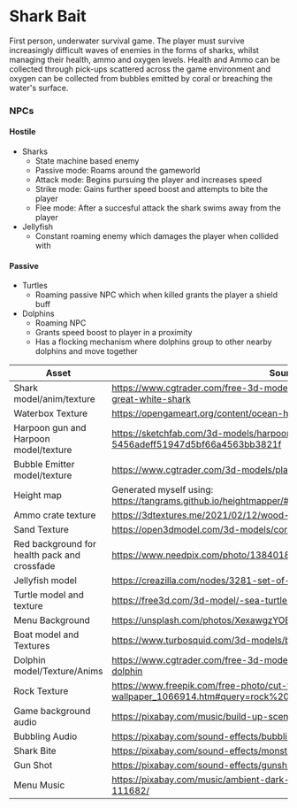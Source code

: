 # Shark Bait
First person, underwater survival game.
The player must survive increasingly difficult waves of enemies in the forms of sharks, whilst managing their health, ammo and oxygen levels.
Health and Ammo can be collected through pick-ups scattered across the game environment and oxygen can be collected from bubbles emitted by coral or breaching the water's surface.
### NPCs
#### Hostile
- Sharks
  - State machine based enemy
  - Passive mode: Roams around the gameworld
  - Attack mode: Begins pursuing the player and increases speed
  - Strike mode: Gains further speed boost and attempts to bite the player
  - Flee mode: After a succesful attack the shark swims away from the player
- Jellyfish
  - Constant roaming enemy which damages the player when collided with
#### Passive
- Turtles
  - Roaming passive NPC which when killed grants the player a shield buff
- Dolphins
  - Roaming NPC
  - Grants speed boost to player in a proximity
  - Has a flocking mechanism where dolphins group to other nearby dolphins and move together

| Asset | Source | License |
|-------|--------|---------|
|Shark model/anim/texture	| https://www.cgtrader.com/free-3d-models/animals/fish/realistic-animated-great-white-shark |	Royalty Free License |
| Waterbox Texture |	https://opengameart.org/content/ocean-hdriskybox | Public Domain |
| Harpoon gun and Harpoon model/texture | https://sketchfab.com/3d-models/harpoon-rifle-5456adeff51947d5bf66a4563bb3821f	| CC Attribution |
| Bubble Emitter model/texture | https://www.cgtrader.com/3d-models/plant/other/corals | Royalty Free License|
| Height map | Generated myself using: https://tangrams.github.io/heightmapper/#7.20833/26.401/-59.591 | Public Domain
| Ammo crate texture | https://3dtextures.me/2021/02/12/wood-crate-001/	| Public Domain |
| Sand Texture | https://open3dmodel.com/3d-models/coral-reef-scene_595273.html |	Free for personal use |
| Red background for health pack and crossfade | https://www.needpix.com/photo/1384018/square-red-background | Public Domain |
| Jellyfish model | https://creazilla.com/nodes/3281-set-of-jellyfish-3d-model | Creazilla Open-Source License |
| Turtle model and texture | https://free3d.com/3d-model/-sea-turtle-v1--427786.html | Personal Use License |
| Menu Background	| https://unsplash.com/photos/XexawgzYOBc	| Free to use |
| Boat model and Textures |	https://www.turbosquid.com/3d-models/boat-pbr-model-1522670	| https://blog.turbosquid.com/turbosquid-3d-model-license/ |
| Dolphin model/Texture/Anims |	https://www.cgtrader.com/free-3d-models/animals/mammal/realistic-animated-dolphin |	Royalty Free License |
| Rock Texture | https://www.freepik.com/free-photo/cut-tile-shade-durable-wallpaper_1066914.htm#query=rock%20texture&position=4&from_view=keyword | Free license |
| Game background audio |	https://pixabay.com/music/build-up-scenes-talaso-extasis-119659/ | Simplified Pixabay License |
| Bubbling Audio | https://pixabay.com/sound-effects/bubbling-6184/	| Simplified Pixabay License |
| Shark Bite | https://pixabay.com/sound-effects/monster-bite-44538/	| Simplified Pixabay License |
| Gun Shot | https://pixabay.com/sound-effects/gunshot-37055/ | Simplified Pixabay License |
| Menu Music | https://pixabay.com/music/ambient-dark-cinematic-suspenseful-ambient-111682/ | Simplified Pixabay License
